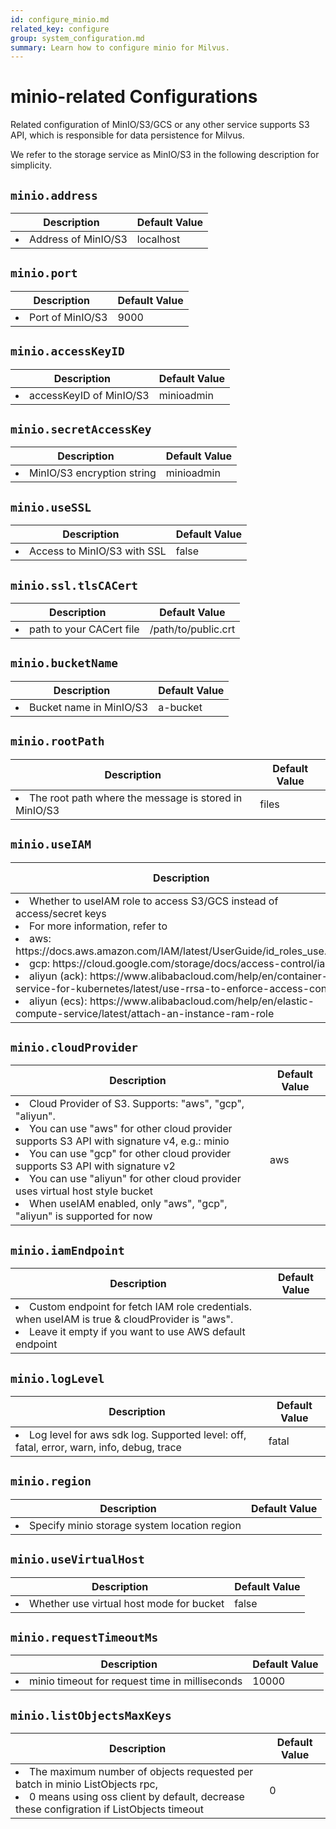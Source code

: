 ```yaml
---
id: configure_minio.md
related_key: configure
group: system_configuration.md
summary: Learn how to configure minio for Milvus.
---
```


# minio-related Configurations

Related configuration of MinIO/S3/GCS or any other service supports S3 API, which is responsible for data persistence for Milvus.

We refer to the storage service as MinIO/S3 in the following description for simplicity.

## `minio.address`

<table id="minio.address">
  <thead>
    <tr>
      <th class="width80">Description</th>
      <th class="width20">Default Value</th> 
    </tr>
  </thead>
  <tbody>
    <tr>
      <td>
        <li>Address of MinIO/S3</li>      </td>
      <td>localhost</td>
    </tr>
  </tbody>
</table>


## `minio.port`

<table id="minio.port">
  <thead>
    <tr>
      <th class="width80">Description</th>
      <th class="width20">Default Value</th> 
    </tr>
  </thead>
  <tbody>
    <tr>
      <td>
        <li>Port of MinIO/S3</li>      </td>
      <td>9000</td>
    </tr>
  </tbody>
</table>


## `minio.accessKeyID`

<table id="minio.accessKeyID">
  <thead>
    <tr>
      <th class="width80">Description</th>
      <th class="width20">Default Value</th> 
    </tr>
  </thead>
  <tbody>
    <tr>
      <td>
        <li>accessKeyID of MinIO/S3</li>      </td>
      <td>minioadmin</td>
    </tr>
  </tbody>
</table>


## `minio.secretAccessKey`

<table id="minio.secretAccessKey">
  <thead>
    <tr>
      <th class="width80">Description</th>
      <th class="width20">Default Value</th> 
    </tr>
  </thead>
  <tbody>
    <tr>
      <td>
        <li>MinIO/S3 encryption string</li>      </td>
      <td>minioadmin</td>
    </tr>
  </tbody>
</table>


## `minio.useSSL`

<table id="minio.useSSL">
  <thead>
    <tr>
      <th class="width80">Description</th>
      <th class="width20">Default Value</th> 
    </tr>
  </thead>
  <tbody>
    <tr>
      <td>
        <li>Access to MinIO/S3 with SSL</li>      </td>
      <td>false</td>
    </tr>
  </tbody>
</table>


## `minio.ssl.tlsCACert`

<table id="minio.ssl.tlsCACert">
  <thead>
    <tr>
      <th class="width80">Description</th>
      <th class="width20">Default Value</th> 
    </tr>
  </thead>
  <tbody>
    <tr>
      <td>
        <li>path to your CACert file</li>      </td>
      <td>/path/to/public.crt</td>
    </tr>
  </tbody>
</table>


## `minio.bucketName`

<table id="minio.bucketName">
  <thead>
    <tr>
      <th class="width80">Description</th>
      <th class="width20">Default Value</th> 
    </tr>
  </thead>
  <tbody>
    <tr>
      <td>
        <li>Bucket name in MinIO/S3</li>      </td>
      <td>a-bucket</td>
    </tr>
  </tbody>
</table>


## `minio.rootPath`

<table id="minio.rootPath">
  <thead>
    <tr>
      <th class="width80">Description</th>
      <th class="width20">Default Value</th> 
    </tr>
  </thead>
  <tbody>
    <tr>
      <td>
        <li>The root path where the message is stored in MinIO/S3</li>      </td>
      <td>files</td>
    </tr>
  </tbody>
</table>


## `minio.useIAM`

<table id="minio.useIAM">
  <thead>
    <tr>
      <th class="width80">Description</th>
      <th class="width20">Default Value</th> 
    </tr>
  </thead>
  <tbody>
    <tr>
      <td>
        <li>Whether to useIAM role to access S3/GCS instead of access/secret keys</li>
        <li>For more information, refer to</li>
        <li>aws: https://docs.aws.amazon.com/IAM/latest/UserGuide/id_roles_use.html</li>
        <li>gcp: https://cloud.google.com/storage/docs/access-control/iam</li>
        <li>aliyun (ack): https://www.alibabacloud.com/help/en/container-service-for-kubernetes/latest/use-rrsa-to-enforce-access-control</li>
        <li>aliyun (ecs): https://www.alibabacloud.com/help/en/elastic-compute-service/latest/attach-an-instance-ram-role</li>      </td>
      <td>false</td>
    </tr>
  </tbody>
</table>


## `minio.cloudProvider`

<table id="minio.cloudProvider">
  <thead>
    <tr>
      <th class="width80">Description</th>
      <th class="width20">Default Value</th> 
    </tr>
  </thead>
  <tbody>
    <tr>
      <td>
        <li>Cloud Provider of S3. Supports: "aws", "gcp", "aliyun".</li>
        <li>You can use "aws" for other cloud provider supports S3 API with signature v4, e.g.: minio</li>
        <li>You can use "gcp" for other cloud provider supports S3 API with signature v2</li>
        <li>You can use "aliyun" for other cloud provider uses virtual host style bucket</li>
        <li>When useIAM enabled, only "aws", "gcp", "aliyun" is supported for now</li>      </td>
      <td>aws</td>
    </tr>
  </tbody>
</table>


## `minio.iamEndpoint`

<table id="minio.iamEndpoint">
  <thead>
    <tr>
      <th class="width80">Description</th>
      <th class="width20">Default Value</th> 
    </tr>
  </thead>
  <tbody>
    <tr>
      <td>
        <li>Custom endpoint for fetch IAM role credentials. when useIAM is true & cloudProvider is "aws".</li>
        <li>Leave it empty if you want to use AWS default endpoint</li>      </td>
      <td></td>
    </tr>
  </tbody>
</table>


## `minio.logLevel`

<table id="minio.logLevel">
  <thead>
    <tr>
      <th class="width80">Description</th>
      <th class="width20">Default Value</th> 
    </tr>
  </thead>
  <tbody>
    <tr>
      <td>
        <li>Log level for aws sdk log. Supported level:  off, fatal, error, warn, info, debug, trace</li>      </td>
      <td>fatal</td>
    </tr>
  </tbody>
</table>


## `minio.region`

<table id="minio.region">
  <thead>
    <tr>
      <th class="width80">Description</th>
      <th class="width20">Default Value</th> 
    </tr>
  </thead>
  <tbody>
    <tr>
      <td>
        <li>Specify minio storage system location region</li>      </td>
      <td></td>
    </tr>
  </tbody>
</table>


## `minio.useVirtualHost`

<table id="minio.useVirtualHost">
  <thead>
    <tr>
      <th class="width80">Description</th>
      <th class="width20">Default Value</th> 
    </tr>
  </thead>
  <tbody>
    <tr>
      <td>
        <li>Whether use virtual host mode for bucket</li>      </td>
      <td>false</td>
    </tr>
  </tbody>
</table>


## `minio.requestTimeoutMs`

<table id="minio.requestTimeoutMs">
  <thead>
    <tr>
      <th class="width80">Description</th>
      <th class="width20">Default Value</th> 
    </tr>
  </thead>
  <tbody>
    <tr>
      <td>
        <li>minio timeout for request time in milliseconds</li>      </td>
      <td>10000</td>
    </tr>
  </tbody>
</table>


## `minio.listObjectsMaxKeys`

<table id="minio.listObjectsMaxKeys">
  <thead>
    <tr>
      <th class="width80">Description</th>
      <th class="width20">Default Value</th> 
    </tr>
  </thead>
  <tbody>
    <tr>
      <td>
        <li>The maximum number of objects requested per batch in minio ListObjects rpc, </li>
        <li>0 means using oss client by default, decrease these configration if ListObjects timeout</li>      </td>
      <td>0</td>
    </tr>
  </tbody>
</table>



